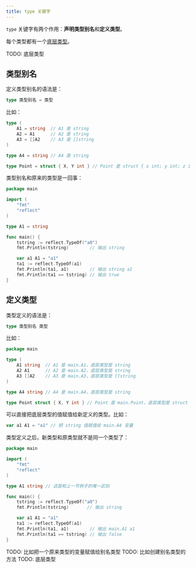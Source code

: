 ```yaml
---
title: type 关键字
---
```


`type` 关键字有两个作用：**声明类型别名**和**定义类型**。

每个类型都有一个[底层类型](https://golang.org/ref/spec#Types)。

TODO: 底层类型

## 类型别名

定义类型别名的语法是：

```go
type 类型别名 = 类型
```

比如：

```go
type (
    A1 = string  // A1 是 string
    A2 = A1      // A2 是 string
    A3 = []A2    // A3 是 []string
)

type A4 = string // A4 是 string

type Point = struct { X, Y int } // Point 是 struct { x int; y int; z int }
```

类型别名和原来的类型是一回事：

```go
package main

import (
	"fmt"
	"reflect"
)

type A1 = string

func main() {
	tstring := reflect.TypeOf("a0")
	fmt.Println(tstring)        // 输出 string

	var a1 A1 = "a1"
	ta1 := reflect.TypeOf(a1)
	fmt.Println(ta1, a1)        // 输出 string a1
	fmt.Println(ta1 == tstring) // 输出 true
}
```

## 定义类型

类型定义的语法是：

```go
type 类型别名 类型
```

比如：

```go
package main

type (
    A1 string  // A1 是 main.A1，底层类型是 string
    A2 A1      // A2 是 main.A2，底层类型是 string
    A3 []A2    // A3 是 main.A3，底层类型是 []string
)

type A4 string // A4 是 main.A4，底层类型是 string

type Point struct { X, Y int } // Point 是 main.Point，底层类型是 struct { x int; y int; z int }
```

可以直接把底层类型的值赋值给新定义的类型。比如：

```go
var a1 A1 = "a1" // 把 string 值赋值给 main.A4 变量
```

类型定义之后，新类型和原类型就不是同一个类型了：

```go
package main

import (
	"fmt"
	"reflect"
)

type A1 string // 这是和上一节例子的唯一区别

func main() {
	tstring := reflect.TypeOf("a0")
	fmt.Println(tstring)       // 输出 string

	var a1 A1 = "a1"
	ta1 := reflect.TypeOf(a1)
	fmt.Println(ta1, a1)        // 输出 main.A1 a1
	fmt.Println(ta1 == tstring) // 输出 false
}
```


TODO: 比如把一个原来类型的变量赋值给别名类型
TODO: 比如创建别名类型的方法
TODO: 底层类型